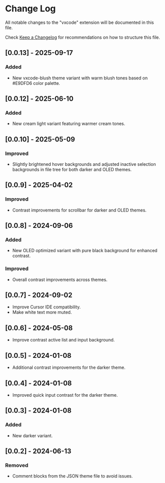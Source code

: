 # Change Log

All notable changes to the "vxcode" extension will be documented in this file.

Check [Keep a Changelog](http://keepachangelog.com/) for recommendations on how to structure this file.

## [0.0.13] - 2025-09-17

### Added

- New vxcode-blush theme variant with warm blush tones based on #E9DFD6 color palette.

## [0.0.12] - 2025-06-10

### Added

- New cream light variant featuring warmer cream tones.

## [0.0.10] - 2025-05-09

### Improved

- Slightly brightened hover backgrounds and adjusted inactive selection backgrounds in file tree for both darker and OLED themes.

## [0.0.9] - 2025-04-02

### Improved

- Contrast improvements for scrollbar for darker and OLED themes.

## [0.0.8] - 2024-09-06

### Added

- New OLED optimized variant with pure black background for enhanced contrast.

### Improved

- Overall contrast improvements across themes.

## [0.0.7] - 2024-09-02

- Improve Cursor IDE compatibility.
- Make white text more muted.

## [0.0.6] - 2024-05-08

- Improve contrast active list and input background.

## [0.0.5] - 2024-01-08

- Additional contrast improvements for the darker theme.

## [0.0.4] - 2024-01-08

- Improved quick input contrast for the darker theme.

## [0.0.3] - 2024-01-08

### Added

- New darker variant.

## [0.0.2] - 2024-06-13

### Removed

- Comment blocks from the JSON theme file to avoid issues.
